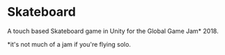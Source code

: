 # Skateboard
A touch based Skateboard game in Unity for the Global Game Jam* 2018.

*it's not much of a jam if you're flying solo.
